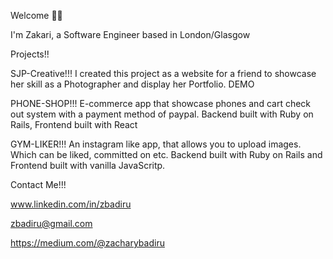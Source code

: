 Welcome 🤝🏾

I'm Zakari, a Software Engineer based in London/Glasgow

Projects!!

SJP-Creative!!!
I created this project as a website for a friend to showcase her skill as a Photographer and display her Portfolio. DEMO 

PHONE-SHOP!!!
E-commerce app that showcase phones and cart check out system with a payment method of paypal. Backend built with Ruby on Rails, Frontend built with React

GYM-LIKER!!!
An instagram like app, that allows you to upload images. Which can be liked, committed on etc. Backend built with Ruby on Rails and Frontend built with vanilla JavaScritp. 

Contact Me!!!

www.linkedin.com/in/zbadiru

zbadiru@gmail.com

https://medium.com/@zacharybadiru

